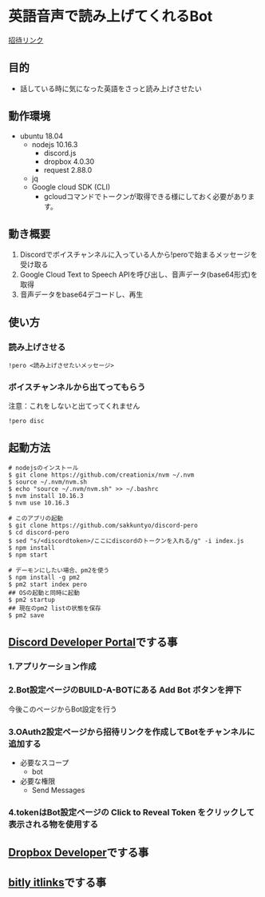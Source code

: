 # 英語音声で読み上げてくれるBot

[招待リンク](https://discordapp.com/channels/711964290617311232/711964290617311235/725034208367607809)

## 目的

- 話している時に気になった英語をさっと読み上げさせたい

## 動作環境

- ubuntu 18.04
  - nodejs 10.16.3
    - discord.js
    - dropbox 4.0.30
    - request 2.88.0
  - jq
  - Google cloud SDK (CLI)
    - gcloudコマンドでトークンが取得できる様にしておく必要があります。

## 動き概要

1. Discordでボイスチャンネルに入っている人から!peroで始まるメッセージを受け取る
2. Google Cloud Text to Speech APIを呼び出し、音声データ(base64形式)を取得
3. 音声データをbase64デコードし、再生

## 使い方

### 読み上げさせる

```
!pero <読み上げさせたいメッセージ>
```

### ボイスチャンネルから出てってもらう

注意：これをしないと出てってくれません

```
!pero disc
```

## 起動方法

```
# nodejsのインストール
$ git clone https://github.com/creationix/nvm ~/.nvm
$ source ~/.nvm/nvm.sh
$ echo "source ~/.nvm/nvm.sh" >> ~/.bashrc
$ nvm install 10.16.3
$ nvm use 10.16.3

# このアプリの起動
$ git clone https://github.com/sakkuntyo/discord-pero
$ cd discord-pero
$ sed "s/<discordtoken>/ここにdiscordのトークンを入れる/g" -i index.js
$ npm install
$ npm start

# デーモンにしたい場合、pm2を使う
$ npm install -g pm2
$ pm2 start index pero
## OSの起動と同時に起動
$ pm2 startup
## 現在のpm2 listの状態を保存
$ pm2 save
```

## [Discord Developer Portal](https://discordapp.com/developers/)でする事

### 1.アプリケーション作成

### 2.Bot設定ページのBUILD-A-BOTにある Add Bot ボタンを押下

今後このページからBot設定を行う

### 3.OAuth2設定ページから招待リンクを作成してBotをチャンネルに追加する

- 必要なスコープ
  - bot
- 必要な権限
  - Send Messages

### 4.tokenはBot設定ページの Click to Reveal Token をクリックして表示される物を使用する


## [Dropbox Developer](https://www.dropbox.com/developers/apps)でする事

## [bitly itlinks](http://bitly.com/a/oauth_apps)でする事
